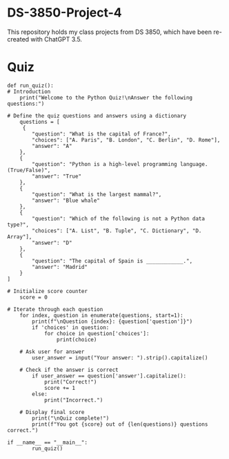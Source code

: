 # DS-3850-Project-4
This repository holds my class projects from DS 3850, which have been re-created with ChatGPT 3.5.

# Quiz
    def run_quiz():
    # Introduction
        print("Welcome to the Python Quiz!\nAnswer the following questions:")

    # Define the quiz questions and answers using a dictionary
        questions = [
         {
            "question": "What is the capital of France?",
            "choices": ["A. Paris", "B. London", "C. Berlin", "D. Rome"],
            "answer": "A"
        },
        {
            "question": "Python is a high-level programming language. (True/False)",
            "answer": "True"
        },
        {
            "question": "What is the largest mammal?",
            "answer": "Blue whale"
        },
        {
            "question": "Which of the following is not a Python data type?",
            "choices": ["A. List", "B. Tuple", "C. Dictionary", "D. Array"],
            "answer": "D"
        },
        {
            "question": "The capital of Spain is ____________.",
            "answer": "Madrid"
        }
    ]

    # Initialize score counter
        score = 0

    # Iterate through each question
        for index, question in enumerate(questions, start=1):
            print(f"\nQuestion {index}: {question['question']}")
            if 'choices' in question:
                for choice in question['choices']:
                    print(choice)
        
        # Ask user for answer
            user_answer = input("Your answer: ").strip().capitalize()

        # Check if the answer is correct
            if user_answer == question['answer'].capitalize():
                print("Correct!")
                score += 1
            else:
                print("Incorrect.")

        # Display final score
            print("\nQuiz complete!")
            print(f"You got {score} out of {len(questions)} questions correct.")
    
    if __name__ == "__main__":
            run_quiz()

